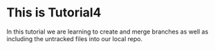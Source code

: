 # This is Tutorial4

In this tutorial we are learning to create and merge branches as well as including the untracked files into our local repo.